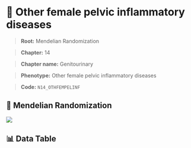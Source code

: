 # 🧪 Other female pelvic inflammatory diseases

> **Root:** Mendelian Randomization

> **Chapter:** 14  

> **Chapter name:** Genitourinary

> **Phenotype:** Other female pelvic inflammatory diseases  

> **Code:** `N14_OTHFEMPELINF`

## 🧬 Mendelian Randomization  

<img src="/MR/Figures/Forward/N14_OTHFEMPELINF.png"/>

## 📊 Data Table

<CsvTableMRF src="/MR/Data/Forward/N14_OTHFEMPELINF.csv"/>
